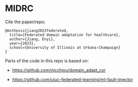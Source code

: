 # MIDRC

Cite the paper/repo:

```
@msthesis{jiang2023federated,
  title={Federated domain adaptation for healthcare},
  author={Jiang, Enyi},
  year={2023},
  school={University of Illinois at Urbana-Champaign}
}
```

Parts of the code in this repo is based on:

- https://github.com/nicchiou/domain_adapt_cxr

- https://github.com/uiuc-federated-learning/ml-fault-injector
